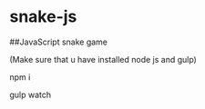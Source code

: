 # snake-js
##JavaScript snake game

(Make sure that u have installed node js and gulp)

npm i

gulp watch

